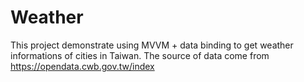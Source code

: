 # Weather
This project demonstrate using MVVM + data binding to get weather informations of cities in Taiwan. The source of data come from https://opendata.cwb.gov.tw/index
